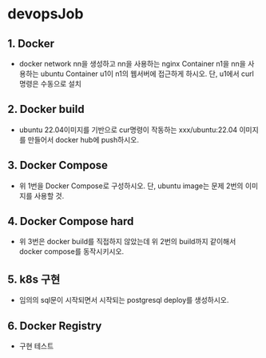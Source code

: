 # devopsJob
## 1. Docker
- docker network nn을 생성하고 nn을 사용하는 nginx Container n1을 nn을 사용하는 ubuntu Container u1이 n1의 웹서버에 접근하게 하시오. 단, u1에서 curl 명령은 수동으로 설치
## 2. Docker build
- ubuntu 22.04이미지를 기반으로 cur명령이 작동하는 xxx/ubuntu:22.04 이미지를 만들어서 docker hub에 push하시오. 
## 3. Docker Compose
- 위 1번을 Docker Compose로 구성하시오. 단, ubuntu image는 문제 2번의 이미지를 사용할 것. 
## 4. Docker Compose hard
- 위 3번은 docker build를 직접하지 않았는데 위 2번의 build까지 같이해서 docker compose를 동작시키시오. 
## 5. k8s 구현
- 임의의 sql문이 시작되면서 시작되는 postgresql deploy를 생성하시오. 
## 6. Docker Registry
- 구현 테스트
